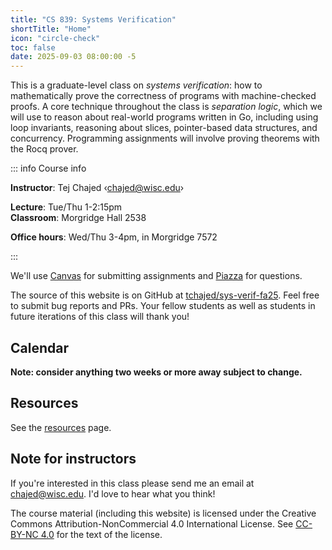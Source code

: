 ```yaml
---
title: "CS 839: Systems Verification"
shortTitle: "Home"
icon: "circle-check"
toc: false
date: 2025-09-03 08:00:00 -5
---
```


This is a graduate-level class on _systems verification_: how to mathematically prove the correctness of programs with machine-checked proofs. A core technique throughout the class is _separation logic_, which we will use to reason about real-world programs written in Go, including using loop invariants, reasoning about slices, pointer-based data structures, and concurrency. Programming assignments will involve proving theorems with the Rocq prover.

::: info Course info

**Instructor**: Tej Chajed &lsaquo;<chajed@wisc.edu>&rsaquo;

**Lecture**: Tue/Thu 1-2:15pm \
**Classroom**: Morgridge Hall 2538

**Office hours**: Wed/Thu 3-4pm, in Morgridge 7572

:::

We'll use [Canvas](https://canvas.wisc.edu/courses/477243) for submitting assignments and [Piazza](https://piazza.com/wisc/fall2025/cs839002) for questions.

The source of this website is on GitHub at [tchajed/sys-verif-fa25](https://github.com/tchajed/sys-verif-fa25). Feel free to submit bug reports and PRs. Your fellow students as well as students in future iterations of this class will thank you!

## Calendar

**Note: consider anything two weeks or more away subject to change.**

<!-- @include: ./calendar.snippet.md -->

## Resources

See the [resources](./resources.md) page.

## Note for instructors

If you're interested in this class please send me an email at <chajed@wisc.edu>. I'd love to hear what you think!

The course material (including this website) is licensed under the Creative Commons Attribution-NonCommercial 4.0 International License. See [CC-BY-NC 4.0](https://creativecommons.org/licenses/by-nc/4.0/) for the text of the license.

